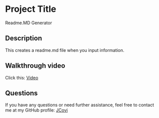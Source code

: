 # Project Title

Readme.MD Generator

## Description

This creates a readme.md file when you input information.

## Walkthrough video

Click this: [Video](https://drive.google.com/file/d/1xD2_PcOOvmVtF9Q0_3Aa6E5CJlnMLVVg/view)

## Questions

If you have any questions or need further assistance, feel free to contact me at my GitHub profile: [JCovi](https://github.com/JCovi)
